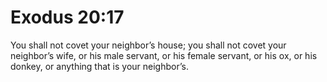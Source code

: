 # Exodus 20:17

You shall not covet your neighbor’s house; you shall not covet your neighbor’s wife, or his male servant, or his female servant, or his ox, or his donkey, or anything that is your neighbor’s.
